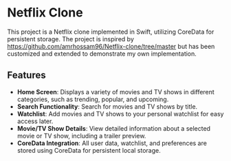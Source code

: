 # Netflix Clone

This project is a Netflix clone implemented in Swift, utilizing CoreData for persistent storage. The project is inspired by https://github.com/amrhossam96/Netflix-clone/tree/master but has been customized and extended to demonstrate my own implementation.

## Features

- **Home Screen**: Displays a variety of movies and TV shows in different categories, such as trending, popular, and upcoming.
- **Search Functionality**: Search for movies and TV shows by title.
- **Watchlist**: Add movies and TV shows to your personal watchlist for easy access later.
- **Movie/TV Show Details**: View detailed information about a selected movie or TV show, including a trailer preview.
- **CoreData Integration**: All user data, watchlist, and preferences are stored using CoreData for persistent local storage.

